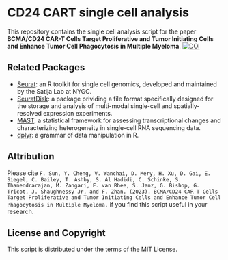 # CD24 CART single cell analysis
This repository contains the single cell analysis script for the paper __BCMA/CD24 CAR-T Cells Target Proliferative and Tumor Initiating Cells and Enhance Tumor Cell Phagocytosis in Multiple Myeloma__. [![DOI](https://zenodo.org/badge/DOI/10.5281/zenodo.10014735.svg)](https://doi.org/10.5281/zenodo.10014735)

## Related Packages
* [Seurat](https://github.com/satijalab/seurat): an R toolkit for single cell genomics, developed and maintained by the Satija Lab at NYGC.
* [SeuratDisk](https://github.com/mojaveazure/seurat-disk): a package prividing a file format specifically designed for the storage and analysis of multi-modal single-cell and spatially-resolved expression experiments.
* [MAST](https://github.com/RGLab/MAST): a statistical framework for assessing transcriptional changes and characterizing heterogeneity in single-cell RNA sequencing data.
* [dplyr](https://github.com/tidyverse/dplyr): a grammar of data manipulation in R.

## Attribution
Please cite `F. Sun, Y. Cheng, V. Wanchai, D. Mery, H. Xu, D. Gai, E. Siegel, C. Bailey, T. Ashby, S. Al Hadidi, C. Schinke, S. Thanendrarajan, M. Zangari, F. van Rhee, S. Janz, G. Bishop, G. Tricot, J. Shaughnessy Jr, and F. Zhan. (2023). BCMA/CD24 CAR-T Cells Target Proliferative and Tumor Initiating Cells and Enhance Tumor Cell Phagocytosis in Multiple Myeloma.` if you find this script useful in your research.

## License and Copyright
This script is distributed under the terms of the MIT License.